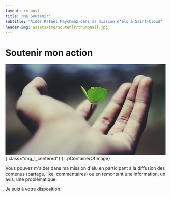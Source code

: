 ```yaml
---
layout: rm_post
title: "Me Soutenir"
subtitle: "Aider Rafaël Maychmaz dans sa mission d'élu à Saint-Cloud"
header-img: assets/img/soutenir/thumbnail.jpg
---
```

# Soutenir mon action

![texte alternatif à l'image](/assets/img/soutenir/thumbnail.jpg "Description de l info-bulle image"){:class="img_1_centered"}
{: .pContainerOfImage}

Vous pouvez m'aider dans ma mission d'élu en participant à la diffusion des contenus (partage, like, commentaires) ou en remontant une information, un avis, une problèmatique.

Je suis à votre disposition.

